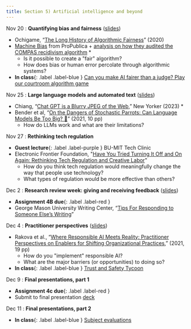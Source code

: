 ```yaml
---
title: Section 5) Artificial intelligence and beyond
---
```

Nov 20 
: **Quantifying bias and fairness** ([slides](https://docs.google.com/presentation/d/1rrclB1zQn_oIdqspMwE0qAS6aV5URUrs4yvLBaKNwGY/edit#slide=id.g3164ce0d813_0_19))
- Ochigame, “[The Long History of Algorithmic Fairness](https://www.phenomenalworld.org/analysis/long-history-algorithmic-fairness/)” (2020) 
- [Machine Bias](https://www.propublica.org/article/machine-bias-risk-assessments-in-criminal-sentencing) from ProPublica + [analysis on how they audited the COMPAS recidivism algorithm](https://www.propublica.org/article/how-we-analyzed-the-compas-recidivism-algorithm) *
	- Is it possible to create a "fair" algorithm? 
	- How does bias or human error percolate through algorithmic systems? 
- **In class**{: .label .label-blue } [Can you make AI fairer than a judge? Play our courtroom algorithm game](https://www.technologyreview.com/2019/10/17/75285/ai-fairer-than-judge-criminal-risk-assessment-algorithm/)


Nov 25 
: **Large language models and automated text** ([slides](https://docs.google.com/presentation/d/1hrwQXOzvqhw5RUaLY5dPy7wtiLCFDt1pGzvr06AYFQI/edit?usp=sharing))
- Chiang, “[Chat GPT is a Blurry JPEG of the Web](https://www.newyorker.com/tech/annals-of-technology/chatgpt-is-a-blurry-jpeg-of-the-web),” New Yorker (2023) *
- Bender et al, “[On the Dangers of Stochastic Parrots: Can Language Models Be Too Big? 🦜](https://dl-acm-org.libproxy.mit.edu/doi/10.1145/3442188.3445922)” (2021, 10 pp)
	- How do LLMs work and what are their limitations? 

Nov 27
: **Rethinking tech regulation** 
- **Guest lecture**{: .label .label-purple } BU-MIT Tech Clinic
- Electronic Frontier Foundation, "[Have You Tried Turning It Off and On Again: Rethinking Tech Regulation and Creative Labor](https://www.eff.org/deeplinks/2023/01/have-you-tried-turning-it-and-again-rethinking-tech-regulation-and-creative-labor)" 
	- How do you think tech regulation would meaningfully change the way that people use technology?
 	- What types of regulation would be more effective than others?	

Dec 2 
: **Research review week: giving and receiving feedback** ([slides](https://docs.google.com/presentation/d/1BUfkC6W1y4M2Uee-5tCrUWKka3rYcdbMJAzTkUUqaDg/edit#slide=id.p))
- **Assignment 4B due**{: .label .label-red } 
- George Mason University Writing Center, “[Tips For Responding to Someone Else’s Writing](https://writingcenter.gmu.edu/writing-resources/writing-as-process/providing-feedback-to-writers)” 


Dec 4 
: **Practitioner perspectives** ([slides](https://docs.google.com/presentation/d/1qtjsXnAfYWSZdjCpq_xxxzi1KdvWlvgtb85_t_IVSxc/edit#slide=id.g2d27e2d6f99_0_1056))
- Rakova et al., “[Where Responsible AI Meets Reality: Practitioner Perspectives on Enablers for Shifting Organizational Practices](https://doi.org/10.1145/3449081),” (2021, 19 pp) 
	- How do you "implement" responsible AI? 
	- What are the major barriers (or opportunities) to doing so? 
- **In class**{: .label .label-blue } [Trust and Safety Tycoon](https://trustandsafety.fun/)

Dec 9 
: **Final presentations, part 1**
- **Assignment 4c due**{: .label .label-red }
- Submit to final presentation [deck](https://docs.google.com/presentation/d/1Bj-o7n-FFSSvJOwPSlliwFSyYSgkVTceT2M4Jb6qLjw/edit#slide=id.g2f1558fee79_0_0)

Dec 11 
: **Final presentations, part 2**
- **In class**{: .label .label-blue } [Subject evaluations](https://registrar.mit.edu/classes-grades-evaluations/subject-evaluation) 

